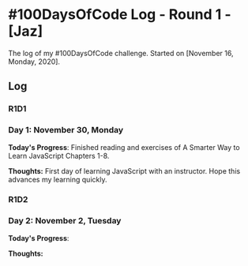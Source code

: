 # #100DaysOfCode Log - Round 1 - [Jaz]

The log of my #100DaysOfCode challenge. Started on [November 16, Monday, 2020].

## Log

### R1D1
### Day 1: November 30, Monday

**Today's Progress**: Finished reading and exercises of A Smarter Way to Learn JavaScript Chapters 1-8.

**Thoughts:** First day of learning JavaScript with an instructor. Hope this advances my learning quickly.

### R1D2
### Day 2: November 2, Tuesday
**Today's Progress**:

**Thoughts:** 
